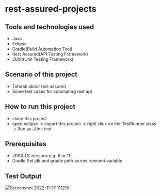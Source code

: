 # rest-assured-projects

## Tools and technologies used
- Java
- Eclipse
- Gradle(Build Automation Tool)
- Rest Assured(API Testing Framework)
- JUnit(Unit Testing Framework)

## Scenario of this project
- Tutorial about rest assured
- Some test cases for automating rest api

## How to run this project
- clone this project
- open eclipse -> import this project -> right click on the TestRunner class -> Run as JUnit test

## Prerequisites
- JDK(LTS versions e.g. 8 or 11)
- Gradle
Set jdk and gradle path as environment variable

## Test Output
![Screenshot 2022-11-17 111215](https://user-images.githubusercontent.com/82231014/202368697-5aab0354-98bb-4435-8cd6-19a14bc4203b.png)
